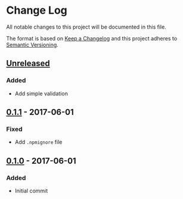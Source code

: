 # Change Log
All notable changes to this project will be documented in this file.

The format is based on [Keep a Changelog](http://keepachangelog.com/)
and this project adheres to [Semantic Versioning](http://semver.org/).

## [Unreleased][]
### Added
- Add simple validation

## [0.1.1][] - 2017-06-01
### Fixed
- Add `.npmignore` file

## [0.1.0][] - 2017-06-01
### Added
- Initial commit

[Unreleased]: https://github.com/joshaguilarah/page-load-timer/compare/v0.1.1...HEAD
[0.1.1]: https://github.com/joshaguilarah/page-load-timer/compare/v0.1.0...v0.1.1
[0.1.0]: https://github.com/joshaguilarah/page-load-timer/tree/v0.1.0